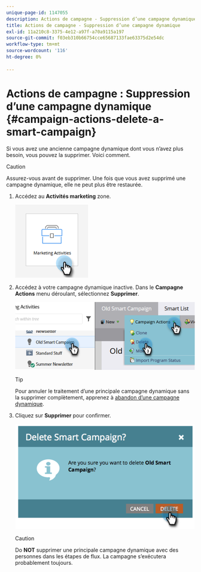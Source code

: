 ```yaml
---
unique-page-id: 1147055
description: Actions de campagne - Suppression d’une campagne dynamique - Documents Marketo - Documentation du produit
title: Actions de campagne - Suppression d’une campagne dynamique
exl-id: 11a210c8-3375-4e12-a97f-a70a9115a197
source-git-commit: f03eb310b66754cce65687133fae63375d2e54dc
workflow-type: tm+mt
source-wordcount: '116'
ht-degree: 0%

---
```


# Actions de campagne : Suppression d’une campagne dynamique {#campaign-actions-delete-a-smart-campaign}

Si vous avez une ancienne campagne dynamique dont vous n’avez plus besoin, vous pouvez la supprimer. Voici comment.

>[!CAUTION]
>
>Assurez-vous avant de supprimer. Une fois que vous avez supprimé une campagne dynamique, elle ne peut plus être restaurée.

1. Accédez au **Activités marketing** zone.

   ![](assets/campaign-actions-delete-a-smart-campaign-1.png)

1. Accédez à votre campagne dynamique inactive. Dans le **Campagne** **Actions** menu déroulant, sélectionnez **Supprimer**.

   ![](assets/campaign-actions-delete-a-smart-campaign-2.png)

   >[!TIP]
   >
   >Pour annuler le traitement d’une principale campagne dynamique sans la supprimer complètement, apprenez à [abandon d’une campagne dynamique](/help/marketo/product-docs/core-marketo-concepts/smart-campaigns/using-smart-campaigns/abort-a-smart-campaign.md).

1. Cliquez sur **Supprimer** pour confirmer.

   ![](assets/campaign-actions-delete-a-smart-campaign-3.png)

   >[!CAUTION]
   >
   >Do **NOT** supprimer une principale campagne dynamique avec des personnes dans les étapes de flux. La campagne s’exécutera probablement toujours.
